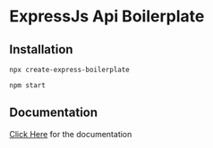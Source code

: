 # ExpressJs Api Boilerplate

## Installation

```JS
npx create-express-boilerplate
```

```JS
npm start
```

## Documentation

[Click Here](https://create-express-boilerplate.com) for the documentation
